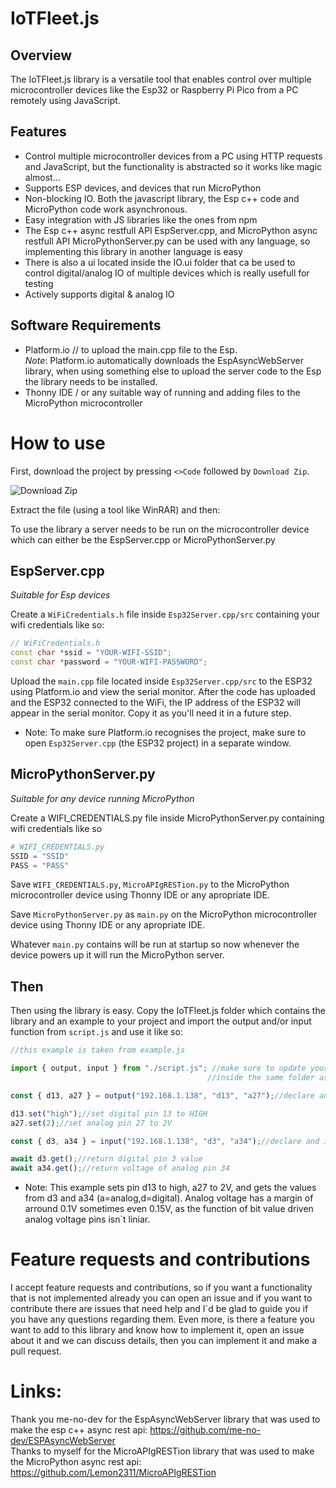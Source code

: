 # IoTFleet.js

## Overview
The IoTFleet.js library is a versatile tool that enables control over multiple microcontroller devices like the Esp32 or Raspberry Pi Pico from a PC remotely using JavaScript.

## Features
- Control multiple microcontroller devices from a PC using HTTP requests and JavaScript, but the functionality is abstracted so it works like magic almost...
- Supports ESP devices, and devices that run MicroPython
- Non-blocking IO. Both the javascript library, the Esp c++ code and MicroPython code work asynchronous.
- Easy integration with JS libraries like the ones from npm
- The Esp c++ async restfull API EspServer.cpp, and MicroPython async restfull API MicroPythonServer.py can be used with any language, so implementing this library in another language is easy
- There is also a ui located inside the IO.ui folder that ca be used to control digital/analog IO of multiple devices which is really usefull for testing
- Actively supports digital & analog IO

## Software Requirements
* Platform.io // to upload the main.cpp file to the Esp. <br> *Note*: Platform.io automatically downloads the EspAsyncWebServer library, when using something else to upload the server code to the Esp the library needs to be installed.
* Thonny IDE / or any suitable way of running and adding files to the MicroPython microcontroller

# How to use
First, download the project by pressing `<>Code` followed by `Download Zip`.

![Download Zip](https://github.com/Lemon2311/IoTFleet.js/assets/63803133/b0d0e1da-d7d6-4f7c-a26b-e707ec1ee5ee)

Extract the file (using a tool like WinRAR) and then:

To use the library a server needs to be run on the microcontroller device which can either be the EspServer.cpp or MicroPythonServer.py

## EspServer.cpp
*Suitable for Esp devices*

Create a `WiFiCredentials.h` file inside `Esp32Server.cpp/src` containing your wifi credentials like so:

```cpp
// WiFiCredentials.h
const char *ssid = "YOUR-WIFI-SSID";
const char *password = "YOUR-WIFI-PASSWORD";
```

Upload the `main.cpp` file located inside `Esp32Server.cpp/src` to the ESP32 using Platform.io and view the serial monitor. After the code has uploaded and the ESP32 connected to the WiFi, the IP address of the ESP32 will appear in the serial monitor. Copy it as you'll need it in a future step.

* Note: To make sure Platform.io recognises the project, make sure to open `Esp32Server.cpp` (the ESP32 project) in a separate window.

## MicroPythonServer.py
*Suitable for any device running MicroPython*

Create a WIFI_CREDENTIALS.py file inside MicroPythonServer.py containing wifi credentials like so
```python
# WIFI_CREDENTIALS.py
SSID = "SSID"
PASS = "PASS"
```
Save `WIFI_CREDENTIALS.py`, `MicroAPIgRESTion.py` to the MicroPython microcontroller device using Thonny IDE or any apropriate IDE.

Save `MicroPythonServer.py` as `main.py` on the MicroPython microcontroller device using Thonny IDE or any apropriate IDE.

Whatever `main.py` contains will be run at startup so now whenever the device powers up it will run the MicroPython server.
## Then
Then using the library is easy. Copy the IoTFleet.js folder which contains the library and an example to your project and import the output and/or input function from `script.js` and use it like so:

```js
//this example is taken from example.js

import { output, input } from "./script.js"; //make sure to update your path as example.js is located
                                            //inside the same folder as script.js

const { d13, a27 } = output("192.168.1.138", "d13", "a27");//declare and initialize output pins

d13.set("high");//set digital pin 13 to HIGH
a27.set(2);//set analog pin 27 to 2V

const { d3, a34 } = input("192.168.1.138", "d3", "a34");//declare and initialize input pins

await d3.get();//return digital pin 3 value
await a34.get();//return voltage of analog pin 34

```

* Note: This example sets pin d13 to high, a27 to 2V, and gets the values from d3 and a34 (a=analog,d=digital). Analog voltage has a margin of arround 0.1V sometimes even 0.15V, as the function of bit value driven analog voltage pins isn`t liniar.

# Feature requests and contributions
I accept feature requests and contributions, so if you want a functionality that is not implemented already you can open an issue and if you want to contribute there are issues that need help and I`d be glad to guide you if you have any questions regarding them. Even more, is there a feature you want to add to this library and know how to implement it, open an issue about it and we can discuss details, then you can implement it and make a pull request.

# Links:
Thank you me-no-dev for the EspAsyncWebServer library that was used to make the esp c++ async rest api: https://github.com/me-no-dev/ESPAsyncWebServer <br>
Thanks to myself for the MicroAPIgRESTion library that was used to make the MicroPython async rest api: https://github.com/Lemon2311/MicroAPIgRESTion
